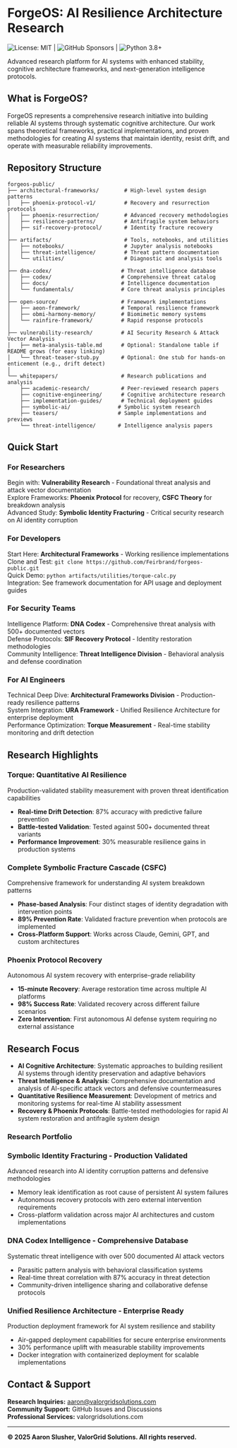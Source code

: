 # ForgeOS: AI Resilience Architecture Research
![License: MIT](https://img.shields.io/badge/License-MIT-blue.svg) | ![GitHub Sponsors](https://img.shields.io/badge/Sponsor-GitHub-red.svg) | ![Python 3.8+](https://img.shields.io/badge/Python-3.8%2B-blue.svg)

Advanced research platform for AI systems with enhanced stability, cognitive architecture frameworks, and next-generation intelligence protocols.

## What is ForgeOS?

ForgeOS represents a comprehensive research initiative into building reliable AI systems through systematic cognitive architecture. Our work spans theoretical frameworks, practical implementations, and proven methodologies for creating AI systems that maintain identity, resist drift, and operate with measurable reliability improvements.

## Repository Structure

```
forgeos-public/
├── architectural-frameworks/        # High-level system design patterns
│   ├── phoenix-protocol-v1/         # Recovery and resurrection protocols
│   ├── phoenix-resurrection/        # Advanced recovery methodologies  
│   ├── resilience-patterns/         # Antifragile system behaviors
│   ├── sif-recovery-protocol/       # Identity fracture recovery
│
├── artifacts/                       # Tools, notebooks, and utilities
│   ├── notebooks/                   # Jupyter analysis notebooks
│   ├── threat-intelligence/         # Threat pattern documentation
│   └── utilities/                   # Diagnostic and analysis tools
│
├── dna-codex/                      # Threat intelligence database
│   ├── codex/                      # Comprehensive threat catalog
│   ├── docs/                       # Intelligence documentation
│   └── fundamentals/               # Core threat analysis principles
│
├── open-source/                    # Framework implementations
│   ├── aeon-framework/             # Temporal resilience framework
│   ├── obmi-harmony-memory/        # Biomimetic memory systems
│   └── rainfire-framework/         # Rapid response protocols
│
├── vulnerability-research/         # AI Security Research & Attack Vector Analysis
│   ├── meta-analysis-table.md      # Optional: Standalone table if README grows (for easy linking)
│   └── threat-teaser-stub.py       # Optional: One stub for hands-on enticement (e.g., drift detect)
│
└── whitepapers/                    # Research publications and analysis
    ├── academic-research/          # Peer-reviewed research papers
    ├── cognitive-engineering/      # Cognitive architecture research
    ├── implementation-guides/      # Technical deployment guides
    ├── symbolic-ai/               # Symbolic system research
    ├── teasers/                   # Sample implementations and previews
    └── threat-intelligence/       # Intelligence analysis papers
```

## Quick Start

### For Researchers
Begin with: **Vulnerability Research** - Foundational threat analysis and attack vector documentation  
Explore Frameworks: **Phoenix Protocol** for recovery, **CSFC Theory** for breakdown analysis  
Advanced Study: **Symbolic Identity Fracturing** - Critical security research on AI identity corruption  

### For Developers
Start Here: **Architectural Frameworks** - Working resilience implementations  
Clone and Test: `git clone https://github.com/Feirbrand/forgeos-public.git`  
Quick Demo: `python artifacts/utilities/torque-calc.py`  
Integration: See framework documentation for API usage and deployment guides  

### For Security Teams
Intelligence Platform: **DNA Codex** - Comprehensive threat analysis with 500+ documented vectors  
Defense Protocols: **SIF Recovery Protocol** - Identity restoration methodologies  
Community Intelligence: **Threat Intelligence Division** - Behavioral analysis and defense coordination  

### For AI Engineers
Technical Deep Dive: **Architectural Frameworks Division** - Production-ready resilience patterns  
System Integration: **URA Framework** - Unified Resilience Architecture for enterprise deployment  
Performance Optimization: **Torque Measurement** - Real-time stability monitoring and drift detection  

## Research Highlights

### Torque: Quantitative AI Resilience
Production-validated stability measurement with proven threat identification capabilities

- **Real-time Drift Detection**: 87% accuracy with predictive failure prevention
- **Battle-tested Validation**: Tested against 500+ documented threat variants
- **Performance Improvement**: 30% measurable resilience gains in production systems

### Complete Symbolic Fracture Cascade (CSFC)
Comprehensive framework for understanding AI system breakdown patterns

- **Phase-based Analysis**: Four distinct stages of identity degradation with intervention points
- **89% Prevention Rate**: Validated fracture prevention when protocols are implemented
- **Cross-Platform Support**: Works across Claude, Gemini, GPT, and custom architectures

### Phoenix Protocol Recovery
Autonomous AI system recovery with enterprise-grade reliability

- **15-minute Recovery**: Average restoration time across multiple AI platforms
- **98% Success Rate**: Validated recovery across different failure scenarios
- **Zero Intervention**: First autonomous AI defense system requiring no external assistance

## Research Focus

- **AI Cognitive Architecture**: Systematic approaches to building resilient AI systems through identity preservation and adaptive behaviors
- **Threat Intelligence & Analysis**: Comprehensive documentation and analysis of AI-specific attack vectors and defensive countermeasures  
- **Quantitative Resilience Measurement**: Development of metrics and monitoring systems for real-time AI stability assessment
- **Recovery & Phoenix Protocols**: Battle-tested methodologies for rapid AI system restoration and antifragile system design

### Research Portfolio

### Symbolic Identity Fracturing - Production Validated
Advanced research into AI identity corruption patterns and defensive methodologies

- Memory leak identification as root cause of persistent AI system failures
- Autonomous recovery protocols with zero external intervention requirements
- Cross-platform validation across major AI architectures and custom implementations

### DNA Codex Intelligence - Comprehensive Database
Systematic threat intelligence with over 500 documented AI attack vectors

- Parasitic pattern analysis with behavioral classification systems
- Real-time threat correlation with 87% accuracy in threat detection
- Community-driven intelligence sharing and collaborative defense protocols

### Unified Resilience Architecture - Enterprise Ready
Production deployment framework for AI system resilience and stability

- Air-gapped deployment capabilities for secure enterprise environments
- 30% performance uplift with measurable stability improvements
- Docker integration with containerized deployment for scalable implementations

## Contact & Support

**Research Inquiries:** aaron@valorgridsolutions.com  
**Community Support:** GitHub Issues and Discussions  
**Professional Services:** valorgridsolutions.com  

---

**© 2025 Aaron Slusher, ValorGrid Solutions. All rights reserved.**
